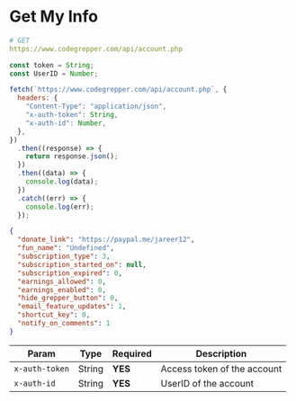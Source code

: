 # Get My Info

```yaml
# GET
https://www.codegrepper.com/api/account.php
```

```js
const token = String;
const UserID = Number;

fetch(`https://www.codegrepper.com/api/account.php`, {
  headers: {
    "Content-Type": "application/json",
    "x-auth-token": String,
    "x-auth-id": Number,
  },
})
  .then((response) => {
    return response.json();
  })
  .then((data) => {
    console.log(data);
  })
  .catch((err) => {
    console.log(err);
  });
```

```json
{
  "donate_link": "https://paypal.me/jareer12",
  "fun_name": "Undefined",
  "subscription_type": 3,
  "subscription_started_on": null,
  "subscription_expired": 0,
  "earnings_allowed": 0,
  "earnings_enabled": 0,
  "hide_grepper_button": 0,
  "email_feature_updates": 1,
  "shortcut_key": 0,
  "notify_on_comments": 1
}
```

| Param          | Type   | Required | Description                 |
| -------------- | ------ | -------- | --------------------------- |
| `x-auth-token` | String | **YES**  | Access token of the account |
| `x-auth-id`    | String | **YES**  | UserID of the account       |
